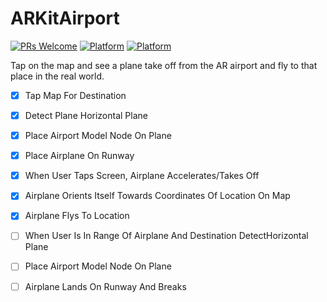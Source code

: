 # ARKitAirport
[![PRs Welcome](https://img.shields.io/badge/PRs-welcome-brightgreen.svg?style=flat-square)](http://makeapullrequest.com)
[![Platform](http://img.shields.io/badge/platform-ios-lightgrey.svg?style=flat)](https://developer.apple.com/resources/)
[![Platform](https://img.shields.io/badge/swift-4.0-orange.svg?style=flat)](hhttps://swift.org/blog/swift-4-0-released/)


Tap on the map and see a plane take off from the AR airport and fly to that place in the real world. 


- [x] Tap Map For Destination
- [x] Detect Plane Horizontal Plane
- [x] Place Airport Model Node On Plane 
- [x] Place Airplane On Runway
- [x] When User Taps Screen, Airplane Accelerates/Takes Off
- [x] Airplane Orients Itself Towards Coordinates Of Location On Map 
- [x] Airplane Flys To Location
- [ ] When User Is In Range Of Airplane And Destination DetectHorizontal Plane
- [ ] Place Airport Model Node On Plane
- [ ] Airplane Lands On Runway And Breaks




